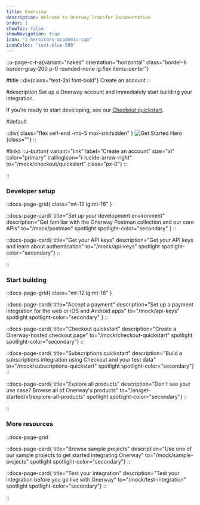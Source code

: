 ```yaml
---
title: Overview
description: Welcome to Onerway Transfer Documentation
order: 1
showToc: false
showNavigation: true
icon: "i-heroicons-academic-cap"
iconColor: "text-blue-500"
---
```


::u-page-c-t-a{variant="naked" orientation="horizontal" class="border-b border-gray-200 p-0 rounded-none lg:flex items-center"}

#title
  ::div{class="text-2xl font-bold"}
  Create an account
  ::

#description
Set up a Onerway account and immediately start building your integration.

If you’re ready to start developing, see our [Checkout quickstart](/mock/checkout/quickstart).

#default

  ::div{ class="flex self-end -mb-5 max-sm:hidden" }
  ![Get Started Hero](https://b.stripecdn.com/docs-statics-srv/assets/get-started-hero.df33114d2906584b94ad36e4e2588d16.png){class=""}
  ::

#links
  ::u-button{ variant="link" label="Create an account" size="xl" color="primary" trailingIcon="i-lucide-arrow-right" to="/mock/checkout/quickstart" class="px-0"}
  ::

::

### Developer setup

::docs-page-grid{ class="mt-12 lg:mt-16" }

  ::docs-page-card{ title="Set up your development environment" description="Get familiar with the Onerway Postman collection and our core APIs" to="/mock/postman" spotlight spotlight-color="secondary" }
  ::

  ::docs-page-card{ title="Get your API keys" description="Get your API keys and learn about authentication" to="/mock/api-keys" spotlight spotlight-color="secondary"}
  ::

::

### Start building

::docs-page-grid{ class="mt-12 lg:mt-16" }

  ::docs-page-card{ title="Accept a payment" description="Set up a payment integration for the web or iOS and Android apps" to="/mock/api-keys" spotlight spotlight-color="secondary" }
  ::

  ::docs-page-card{ title="Checkout quickstart" description="Create a Onerway-hosted checkout page" to="/mock/checkout-quickstart" spotlight spotlight-color="secondary"}
  ::

  ::docs-page-card{ title="Subscriptions quickstart" description="Build a subscriptions integration using Checkout and your test data" to="/mock/subscriptions-quickstart" spotlight spotlight-color="secondary"}
  ::

  ::docs-page-card{ title="Explore all products" description="Don't see your use case? Browse all of Onerway's products" to="/en/get-started/v1/explore-all-products" spotlight spotlight-color="secondary"}
  ::

::

### More resources

::docs-page-grid

  ::docs-page-card{ title="Browse sample projects" description="Use one of our sample projects to get started integrating Onerway" to="/mock/sample-projects" spotlight spotlight-color="secondary"}
  ::

  ::docs-page-card{ title="Test your integration" description="Test your integration before you go live with Onerway" to="/mock/test-integration" spotlight spotlight-color="secondary"}
  ::

::
